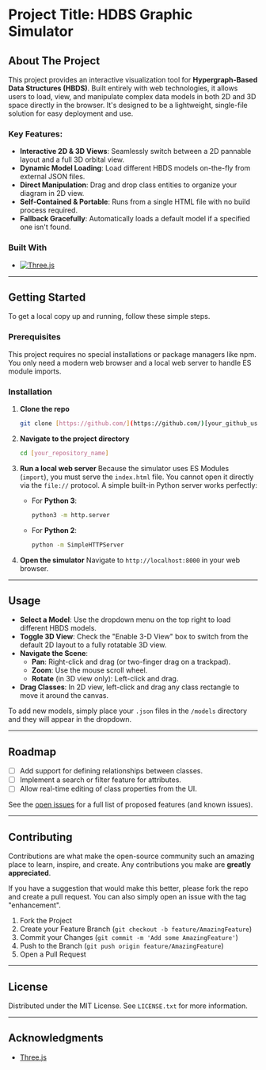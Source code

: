 # Project Title: HDBS Graphic Simulator

## About The Project

This project provides an interactive visualization tool for **Hypergraph-Based Data Structures (HBDS)**. Built entirely with web technologies, it allows users to load, view, and manipulate complex data models in both 2D and 3D space directly in the browser. It's designed to be a lightweight, single-file solution for easy deployment and use.

### Key Features:

* **Interactive 2D & 3D Views**: Seamlessly switch between a 2D pannable layout and a full 3D orbital view.
* **Dynamic Model Loading**: Load different HBDS models on-the-fly from external JSON files.
* **Direct Manipulation**: Drag and drop class entities to organize your diagram in 2D view.
* **Self-Contained & Portable**: Runs from a single HTML file with no build process required.
* **Fallback Gracefully**: Automatically loads a default model if a specified one isn't found.

### Built With

* [![Three.js][Three.js]][Three.js-url]

---

## Getting Started

To get a local copy up and running, follow these simple steps.

### Prerequisites

This project requires no special installations or package managers like npm. You only need a modern web browser and a local web server to handle ES module imports.

### Installation

1.  **Clone the repo**
    ```sh
    git clone [https://github.com/](https://github.com/)[your_github_username]/[your_repository_name].git
    ```
2.  **Navigate to the project directory**
    ```sh
    cd [your_repository_name]
    ```
3.  **Run a local web server**
    Because the simulator uses ES Modules (`import`), you must serve the `index.html` file. You cannot open it directly via the `file://` protocol. A simple built-in Python server works perfectly:

    * For **Python 3**:
        ```sh
        python3 -m http.server
        ```
    * For **Python 2**:
        ```sh
        python -m SimpleHTTPServer
        ```
4.  **Open the simulator**
    Navigate to `http://localhost:8000` in your web browser.

---

## Usage

* **Select a Model**: Use the dropdown menu on the top right to load different HBDS models.
* **Toggle 3D View**: Check the "Enable 3-D View" box to switch from the default 2D layout to a fully rotatable 3D view.
* **Navigate the Scene**:
    * **Pan**: Right-click and drag (or two-finger drag on a trackpad).
    * **Zoom**: Use the mouse scroll wheel.
    * **Rotate** (in 3D view only): Left-click and drag.
* **Drag Classes**: In 2D view, left-click and drag any class rectangle to move it around the canvas.

To add new models, simply place your `.json` files in the `/models` directory and they will appear in the dropdown.

---

## Roadmap

* [ ] Add support for defining relationships between classes.
* [ ] Implement a search or filter feature for attributes.
* [ ] Allow real-time editing of class properties from the UI.

See the [open issues](https://github.com/[your_github_username]/[your_repository_name]/issues) for a full list of proposed features (and known issues).

---

## Contributing

Contributions are what make the open-source community such an amazing place to learn, inspire, and create. Any contributions you make are **greatly appreciated**.

If you have a suggestion that would make this better, please fork the repo and create a pull request. You can also simply open an issue with the tag "enhancement".

1.  Fork the Project
2.  Create your Feature Branch (`git checkout -b feature/AmazingFeature`)
3.  Commit your Changes (`git commit -m 'Add some AmazingFeature'`)
4.  Push to the Branch (`git push origin feature/AmazingFeature`)
5.  Open a Pull Request

---

## License

Distributed under the MIT License. See `LICENSE.txt` for more information.

---
## Acknowledgments

* [Three.js](https://threejs.org/)


<!-- MARKDOWN LINKS & IMAGES -->
[Three.js]: https://img.shields.io/badge/three.js-000000?style=for-the-badge&logo=three.js&logoColor=white
[Three.js-url]: https://threejs.org/
